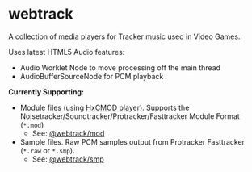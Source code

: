 # webtrack

A collection of media players for Tracker music used in Video Games.

Uses latest HTML5 Audio features:
- Audio Worklet Node to move processing off the main thread
- AudioBufferSourceNode for PCM playback

**Currently Supporting:**

- Module files (using [HxCMOD player](https://github.com/jfdelnero/HxCModPlayer)). Supports the Noisetracker/Soundtracker/Protracker/Fasttracker Module Format (`*.mod`)
  - See: [@webtrack/mod](./packages/mod/)
- Sample files. Raw PCM samples output from Protracker Fasttracker (`*.raw` or `*.smp`).
  - See: [@webtrack/smp](./packages/sample/)

